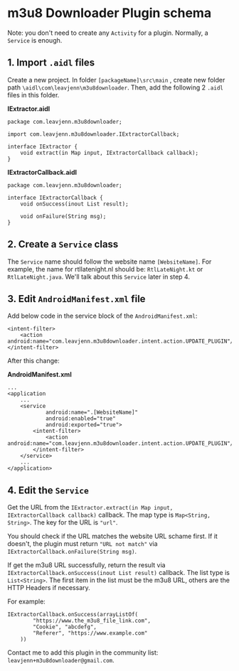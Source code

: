 # m3u8 Downloader Plugin schema

Note: you don't need to create any `Activity` for a plugin. Normally, a `Service` is enough.

## 1. Import `.aidl` files
Create a new project. In folder `[packageName]\src\main` , create new folder path `\aidl\com\leavjenn\m3u8downloader`. Then, add the following 2 `.aidl` files in this folder.

__IExtractor.aidl__
```
package com.leavjenn.m3u8downloader;

import com.leavjenn.m3u8downloader.IExtractorCallback;

interface IExtractor {
    void extract(in Map input, IExtractorCallback callback);
}
```

__IExtractorCallback.aidl__
```
package com.leavjenn.m3u8downloader;

interface IExtractorCallback {
    void onSuccess(inout List result);

    void onFailure(String msg);
}
```


## 2. Create a `Service` class
The `Service` name should follow the website name `[WebsiteName]`. For example, the name for rtllatenight.nl should be: `RtlLateNight.kt` or `RtlLateNight.java`. We'll talk about this `Service` later in step 4.


## 3. Edit `AndroidManifest.xml` file
Add below code in the service block of the `AndroidManifest.xml`:
```
<intent-filter>
	<action android:name="com.leavjenn.m3u8downloader.intent.action.UPDATE_PLUGIN"/>
</intent-filter>
```
After this change:

__AndroidManifest.xml__
```
...
<application
	...
	<service
			android:name=".[WebsiteName]"
			android:enabled="true"
			android:exported="true">
		<intent-filter>
			<action android:name="com.leavjenn.m3u8downloader.intent.action.UPDATE_PLUGIN"/>
		</intent-filter>
	</service>
	...
</application>
```


## 4. Edit the `Service`
Get the URL from the `IExtractor.extract(in Map input, IExtractorCallback callback)` callback. The map type is `Map<String, String>`. The key for the URL is `"url"`.

You should check if the URL matches the website URL schame first. If it doesn't, the plugin must return `"URL not match"` via `IExtractorCallback.onFailure(String msg)`.

If get the m3u8 URL successfully, return the result via `IExtractorCallback.onSuccess(inout List result)` callback. The list type is `List<String>`. The first item in the list must be the m3u8 URL, others are the HTTP Headers if necessary.

For example: 
```
IExtractorCallback.onSuccess(arrayListOf(
		"https://www.the_m3u8_file_link.com",
		"Cookie", "abcdefg",
		"Referer", "https://www.example.com"
	))
```

Contact me to add this plugin in the community list: `leavjenn+m3u8downloader@gmail.com`.
